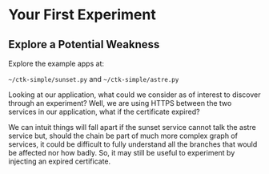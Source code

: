 # Your First Experiment

## Explore a Potential Weakness

Explore the example apps at:

`~/ctk-simple/sunset.py` and `~/ctk-simple/astre.py`

Looking at our application, what could we consider as of interest to discover through an experiment? Well, we are 
using HTTPS between the two services in our application, what if the certificate expired?

We can intuit things will fall apart if the sunset service cannot talk the astre service but, should the chain be part 
of much more complex graph of services, it could be difficult to fully understand all the branches that would be 
affected nor how badly. So, it may still be useful to experiment by injecting an expired certificate.
